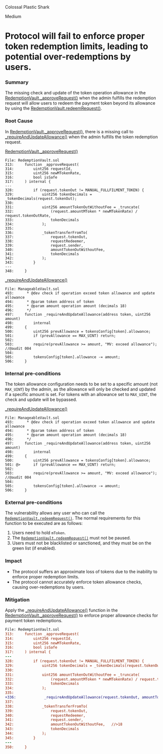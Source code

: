 Colossal Plastic Shark

Medium

# Protocol will fail to enforce proper token redemption limits, leading to potential over-redemptions by users.

### Summary

The missing check and update of the token operation allowance in the [RedemptionVault._approveRequest()](https://github.com/sherlock-audit/2024-08-midas-minter-redeemer/blob/main/midas-contracts/contracts/RedemptionVault.sol#L313-L348) when the admin fulfills the redemption request will allow users to redeem the payment token beyond its allowance by using the [RedemptionVault.redeemRequest()](https://github.com/sherlock-audit/2024-08-midas-minter-redeemer/blob/main/midas-contracts/contracts/RedemptionVault.sol#L194-L204).


### Root Cause

In [RedemptionVault._approveRequest()](https://github.com/sherlock-audit/2024-08-midas-minter-redeemer/blob/main/midas-contracts/contracts/RedemptionVault.sol#L313-L348), there is a missing call to [_requireAndUpdateAllowance()](https://github.com/sherlock-audit/2024-08-midas-minter-redeemer/blob/main/midas-contracts/contracts/abstract/ManageableVault.sol#L492-L506) when the admin fulfills the token redemption request.

[RedemptionVault._approveRequest()](https://github.com/sherlock-audit/2024-08-midas-minter-redeemer/blob/main/midas-contracts/contracts/RedemptionVault.sol#L313-L348)
```solidity
File: RedemptionVault.sol
313:     function _approveRequest(
314:         uint256 requestId,
315:         uint256 newMTokenRate,
316:         bool isSafe
317:     ) internal {
---
328:         if (request.tokenOut != MANUAL_FULLFILMENT_TOKEN) {
329:             uint256 tokenDecimals = _tokenDecimals(request.tokenOut);
330: 
331:             uint256 amountTokenOutWithoutFee = _truncate(
332:                 (request.amountMToken * newMTokenRate) / request.tokenOutRate,
333:                 tokenDecimals
334:             );
335: 
336:             _tokenTransferFromTo(
337:                 request.tokenOut,
338:                 requestRedeemer,
339:                 request.sender,
340:                 amountTokenOutWithoutFee, 
341:                 tokenDecimals
342:             );
343:         }
---
348:     }
```

[_requireAndUpdateAllowance()](https://github.com/sherlock-audit/2024-08-midas-minter-redeemer/blob/main/midas-contracts/contracts/abstract/ManageableVault.sol#L493-L506)
```solidity
File: ManageableVault.sol
493:      * @dev check if operation exceed token allowance and update allowance
494:      * @param token address of token
495:      * @param amount operation amount (decimals 18)
496:      */
497:     function _requireAndUpdateAllowance(address token, uint256 amount)
498:         internal
499:     {   
500:         uint256 prevAllowance = tokensConfig[token].allowance;
501:         if (prevAllowance == MAX_UINT) return;
502: 
503:         require(prevAllowance >= amount, "MV: exceed allowance");   //@audit 004
504: 
505:         tokensConfig[token].allowance -= amount;
506:     }
```

### Internal pre-conditions

The token allowance configuration needs to be set to a specific amount (not `MAX_UINT`) by the admin, as the allowance will only be checked and updated if a specific amount is set. For tokens with an allowance set to `MAX_UINT`, the check and update will be bypassed.


[_requireAndUpdateAllowance()](https://github.com/sherlock-audit/2024-08-midas-minter-redeemer/blob/main/midas-contracts/contracts/abstract/ManageableVault.sol#L493-L506)
```solidity
File: ManageableVault.sol
493:      * @dev check if operation exceed token allowance and update allowance
494:      * @param token address of token
495:      * @param amount operation amount (decimals 18)
496:      */
497:     function _requireAndUpdateAllowance(address token, uint256 amount)
498:         internal
499:     {   
500:         uint256 prevAllowance = tokensConfig[token].allowance;
501: @>      if (prevAllowance == MAX_UINT) return;
502: 
503:         require(prevAllowance >= amount, "MV: exceed allowance");   //@audit 004
504: 
505:         tokensConfig[token].allowance -= amount;
506:     }
```

### External pre-conditions

The vulnerability allows any user who can call the [`RedemptionVault.redeemRequest()`](https://github.com/sherlock-audit/2024-08-midas-minter-redeemer/blob/main/midas-contracts/contracts/RedemptionVault.sol#L194-L204). The normal requirements for this function to be executed are as follows:

1. Users need to hold `mToken`.
2. The [`RedemptionVault.redeemRequest()`](https://github.com/sherlock-audit/2024-08-midas-minter-redeemer/blob/main/midas-contracts/contracts/RedemptionVault.sol#L194-L204) must not be paused.
3. Users must not be blacklisted or sanctioned, and they must be on the green list (if enabled).

### Impact

- The protocol suffers an approximate loss of tokens due to the inability to enforce proper redemption limits.
- The protocol cannot accurately enforce token allowance checks, causing over-redemptions by users.

### Mitigation

Apply the [_requireAndUpdateAllowance()](https://github.com/sherlock-audit/2024-08-midas-minter-redeemer/blob/main/midas-contracts/contracts/abstract/ManageableVault.sol#L493-L506) function in the [RedemptionVault._approveRequest()](https://github.com/sherlock-audit/2024-08-midas-minter-redeemer/blob/main/midas-contracts/contracts/RedemptionVault.sol#L313-L348) to enforce proper allowance checks for payment token redemptions.

```diff
File: RedemptionVault.sol
313:     function _approveRequest(
314:         uint256 requestId,
315:         uint256 newMTokenRate,
316:         bool isSafe
317:     ) internal {
---
328:         if (request.tokenOut != MANUAL_FULLFILMENT_TOKEN) {
329:             uint256 tokenDecimals = _tokenDecimals(request.tokenOut);
330: 
331:             uint256 amountTokenOutWithoutFee = _truncate(
332:                 (request.amountMToken * newMTokenRate) / request.tokenOutRate,
333:                 tokenDecimals
334:             );
335: 
+336:             _requireAndUpdateAllowance(request.tokenOut, amountTokenOutWithoutFee);
337: 
338:             _tokenTransferFromTo(
339:                 request.tokenOut,
340:                 requestRedeemer,
341:                 request.sender,
342:                 amountTokenOutWithoutFee,   //>18
343:                 tokenDecimals
344:             );
345:         }
---
350:     }
```